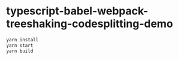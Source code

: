 # typescript-babel-webpack-treeshaking-codesplitting-demo

```bash
yarn install
yarn start
yarn build
```
